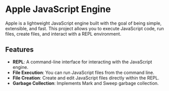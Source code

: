 # Apple JavaScript Engine

Apple is a lightweight JavaScript engine built with the goal of being simple, extensible, and fast. This project allows you to execute JavaScript code, run files, create files, and interact with a REPL environment.

## Features

- **REPL**: A command-line interface for interacting with the JavaScript engine.
- **File Execution**: You can run JavaScript files from the command line.
- **File Creation**: Create and edit JavaScript files directly within the REPL.
- **Garbage Collection**: Implements Mark and Sweep garbage collection.
